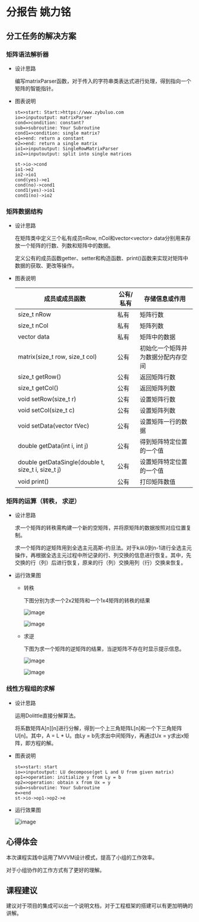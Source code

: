 # 分报告 姚力铭

## 分工任务的解决方案

### 矩阵语法解析器

* 设计思路

  编写matrixParser函数，对于传入的字符串类表达式进行处理，得到指向一个矩阵的智能指针。

* 图表说明

  ```flow
  st=>start: Start:>https://www.zybuluo.com
  io=>inputoutput: matrixParser
  cond=>condition: constant?
  sub=>subroutine: Your Subroutine
  cond1=>condition: single matrix?
  e1=>end: return a constant
  e2=>end: return a single matrix
  io1=>inputoutput: SingleRowMatrixParser
  io2=>inputoutput: split into single matrices
  
  st->io->cond
  io1->e2
  io2->io1
  cond(yes)->e1
  cond(no)->cond1
  cond1(yes)->io1
  cond1(no)->io2
  ```







### 矩阵数据结构

* 设计思路

  在矩阵类中定义三个私有成员nRow, nCol和vector<vector<double>> data分别用来存放一个矩阵的行数、列数和矩阵中的数据。

  定义公有的成员函数getter、setter和构造函数、print()函数来实现对矩阵中数据的获取、更改等操作。

* 图表说明

  | 成员或成员函数                                     | 公有/私有 | 存储信息或作用                     |
  | -------------------------------------------------- | --------- | ---------------------------------- |
  | size_t nRow                                        | 私有      | 矩阵行数                           |
  | size_t nCol                                        | 私有      | 矩阵列数                           |
  | vector data                                        | 私有      | 矩阵中的数据                       |
  | matrix(size_t row, size_t col)                     | 公有      | 初始化一个矩阵并为数据分配内存空间 |
  | size_t getRow()                                    | 公有      | 返回矩阵行数                       |
  | size_t getCol()                                    | 公有      | 返回矩阵列数                       |
  | void setRow(size_t r)                              | 公有      | 设置矩阵行数                       |
  | void setCol(size_t c)                              | 公有      | 设置矩阵列数                       |
  | void setData(vector tVec)                          | 公有      | 设置矩阵一行的数据                 |
  | double getData(int i, int j)                       | 公有      | 得到矩阵特定位置的一个值           |
  | double getDataSingle(double t, size_t i, size_t j) | 公有      | 设置矩阵特定位置的一个值           |
  | void print()                                       | 公有      | 打印矩阵数值                       |



### 矩阵的运算（转秩， 求逆）

* 设计思路

  求一个矩阵的转秩需构建一个新的空矩阵，并将原矩阵的数据按照对应位置复制。

  求一个矩阵的逆矩阵用到全选主元高斯-约旦法。对于k从0到n-1进行全选主元操作，再根据全选主元过程中所记录的行、列交换的信息进行恢复。其中，先交换的行（列）后进行恢复，原来的行（列）交换用列（行）交换来恢复。

* 运行效果图

  * 转秩

    下图分别为求一个2x2矩阵和一个1x4矩阵的转秩的结果

    ![image](https://github.com/ZJU-CPP-SUMMER-TERM/project/raw/master/doc/images/transpose1.PNG)

    ![image](https://github.com/ZJU-CPP-SUMMER-TERM/project/raw/master/doc/images/transpose2.PNG)

    

  * 求逆

    下图为求一个矩阵的逆矩阵的结果，当逆矩阵不存在时显示提示信息。

    ![image](https://github.com/ZJU-CPP-SUMMER-TERM/project/raw/master/doc/images/invert1.PNG)

    ![image](https://github.com/ZJU-CPP-SUMMER-TERM/project/raw/master/doc/images/invert2.PNG)



### 线性方程组的求解

* 设计思路

  运用Dolittle直接分解算法。

  将系数矩阵A[n][n]进行分解，得到一个上三角矩阵L[n]和一个下三角矩阵U[n]。其中，A = L * U。由Ly = b先求出中间矩阵y，再通过Ux = y求出x矩阵，即方程的解。

* 图表说明

  ```flow
  st=>start: start
  io=>inputoutput: LU decompose(get L and U from given matrix)
  op1=>operation: initialize y from Ly = b
  op2=>operation: obtain x from Ux = y
  sub=>subroutine: Your Subroutine
  e=>end
  st->io->op1->op2->e
  ```

* 运行效果图

  ![image](https://github.com/ZJU-CPP-SUMMER-TERM/project/raw/master/doc/images/solvelinear.PNG)



## 心得体会

本次课程实践中运用了MVVM设计模式，提高了小组的工作效率。

对于小组协作的工作方式有了更好的理解。



## 课程建议

建议对于项目的集成可以出一个说明文档，对于工程框架的搭建可以有更加明确的讲解。